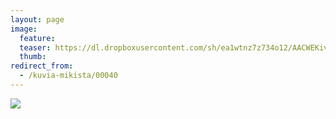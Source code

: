 ```yaml
---
layout: page
image:
  feature:
  teaser: https://dl.dropboxusercontent.com/sh/ea1wtnz7z734o12/AACWEKivqLx23wFGUbq_eyRta/mikin-kuvat/2/DSC23679-245px.jpg
  thumb:
redirect_from:
  - /kuvia-mikista/00040
---
```


[![](https://dl.dropboxusercontent.com/sh/ea1wtnz7z734o12/AAA0p8X0NvzPB1nP44O74rPZa/mikin-kuvat/2/DSC23679-800px.jpg)](https://dl.dropboxusercontent.com/sh/ea1wtnz7z734o12/AAAohURHNIjvr80qYC1NH_7Za/mikin-kuvat/2/DSC23679.jpg)
